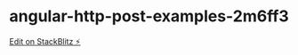 # angular-http-post-examples-2m6ff3

[Edit on StackBlitz ⚡️](https://stackblitz.com/edit/angular-http-post-examples-2m6ff3)